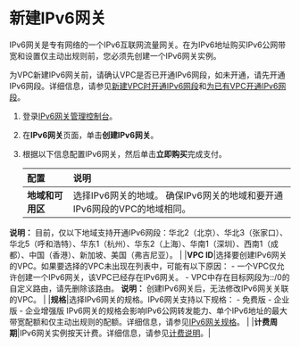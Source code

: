 # 新建IPv6网关

IPv6网关是专有网络的一个IPv6互联网流量网关。在为IPv6地址购买IPv6公网带宽和设置仅主动出规则前，您必须先创建一个IPv6网关实例。

为VPC新建IPv6网关前，请确认VPC是否已开通IPv6网段，如未开通，请先开通IPv6网段。详细信息，请参见[新建VPC时开通IPv6网段](/cn.zh-CN/用户指南/VPC开启IPv6/新建IPv4和IPv6双栈VPC.md)和[为已有VPC开通IPv6网段](/cn.zh-CN/用户指南/VPC开启IPv6/为已有VPC开通IPv6网段.md)。

1.  登录[IPv6网关管理控制台](https://vpc.console.aliyun.com/ipv6)。

2.  在**IPv6网关**页面，单击**创建IPv6网关**。

3.  根据以下信息配置IPv6网关，然后单击**立即购买**完成支付。

    |配置|说明|
    |:-|:-|
    |**地域和可用区**|选择IPv6网关的地域。 确保IPv6网关的地域和要开通IPv6网段的VPC的地域相同。

**说明：** 目前，仅以下地域支持开通IPv6网段：华北2（北京）、华北3（张家口）、华北5（呼和浩特）、华东1（杭州）、华东2（上海）、华南1（深圳）、西南1（成都）、中国（香港）、新加坡、美国（弗吉尼亚）。 |
    |**VPC ID**|选择要创建IPv6网关的VPC。如果要选择的VPC未出现在列表中，可能有以下原因：     -   一个VPC仅允许创建一个IPv6网关，该VPC已经存在IPv6网关。
    -   VPC中存在目标网段为::/0的自定义路由，请先删除该路由。
 **说明：** 创建IPv6网关后，无法修改IPv6网关关联的VPC。 |
    |**规格**|选择IPv6网关的规格。IPv6网关支持以下规格：     -   免费版
    -   企业版
    -   企业增强版
 IPv6网关的规格会影响IPv6公网转发能力、单个IPv6地址的最大带宽配额和仅主动出规则的配额。详细信息，请参见[IPv6网关规格](/cn.zh-CN/用户指南/管理IPv6网关/IPv6网关规格.md)。 |
    |**计费周期**|IPv6网关实例按天计费。详细信息，请参见[计费说明](/cn.zh-CN/产品计费/计费说明.md)。|


